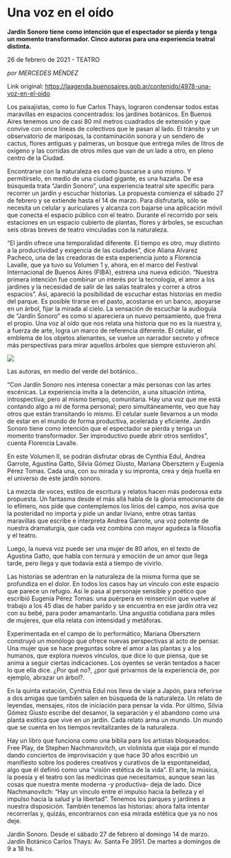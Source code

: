 # Una voz en el oído

**Jardín Sonoro tiene como intención que el espectador se pierda y tenga un momento transformador. Cinco autoras para una experiencia teatral distinta.**

26 de febrero de 2021 - TEATRO

_por MERCEDES MÉNDEZ_

Link original: https://laagenda.buenosaires.gob.ar/contenido/4978-una-voz-en-el-oido



Los paisajistas, como lo fue Carlos Thays, lograron condensar todos estas maravillas en espacios concentrados: los jardines botánicos. En Buenos Aires tenemos uno de casi 80 mil metros cuadrados de extensión y que convive con once líneas de colectivos que le pasan al lado. El tránsito y un observatorio de mariposas, la contaminación sonora y un sendero de cactus, flores antiguas y palmeras, un bosque que entrega miles de litros de oxígeno y las corridas de otros miles que van de un lado a otro, en pleno centro de la Ciudad.




Encontrarse con la naturaleza es como buscarse a uno mismo. Y permitírselo, en medio de una ciudad gigante, es una hazaña. De esa búsqueda trata “Jardín Sonoro”, una experiencia teatral site specific para recorrer un jardín y escuchar historias. La propuesta comienza el sábado 27 de febrero y se extiende hasta el 14 de marzo. Para disfrutarla, sólo se necesita un celular y auriculares y alcanza con bajarse una aplicación móvil que conecta el espacio público con el teatro. Durante el recorrido por seis estaciones en un espacio cubierto de plantas, flores y árboles, se escuchan seis obras breves de teatro vinculadas con la naturaleza.




“El jardín ofrece una temporalidad diferente. El tiempo es otro, muy distinto a la productividad y exigencia de las ciudades”, dice Aliana Alvarez Pacheco, una de las creadoras de esta experiencia junto a Florencia Lavalle, que ya tuvo su Volumen 1 y, ahora, en el marco del Festival Internacional de Buenos Aires (FIBA), estrena una nueva edición. “Nuestra primera intención fue combinar un interés por la tecnología, el amor a los jardines y la necesidad de salir de las salas teatrales y correr a otros espacios”. Así, apareció la posibilidad de escuchar estas historias en medio del parque. Es posible tirarse en el pasto, acostarse en un banco, apoyarse en un árbol, fijar la mirada al cielo. La sensación de escuchar la audioguía de “Jardín Sonoro” es como si apareciera un nuevo pensamiento, que frena el propio. Una voz al oído que nos relata una historia que no es la nuestra y, a fuerza de arte, logra un marco de referencia diferente. El celular, el emblema de los objetos alienantes, se vuelve un narrador secreto y ofrece más perspectivas para mirar aquellos árboles que siempre estuvieron ahí.




![](https://cdn.flowlikemusic.com/files/images/45486/bd7dad7e-1577-4222-8c2f-3cc19c4d31bd.jpeg)




Las autoras, en medio del verde del botánico..




“Con Jardín Sonoro nos interesa conectar a más personas con las artes escénicas. La experiencia invita a la detención, a una situación íntima, introspectiva; pero al mismo tiempo, comunitaria. Hay una voz que me está contando algo a mí de forma personal; pero simultáneamente, veo que hay otros que están transitando lo mismo. El celular suele llevarnos a un modo de estar en el mundo de forma productiva, acelerada y eficiente. Jardín Sonoro tiene como intención que el espectador se pierda y tenga un momento transformador. Ser improductivo puede abrir otros sentidos”, cuenta Florencia Lavalle.




En este Volumen II, se podrán disfrutar obras de Cynthia Edul, Andrea Garrote, Agustina Gatto, Silvia Gómez Giusto, Mariana Obersztern y Eugenia Pérez Tomas. Cada una, con su mirada y su impronta, crea y deja huella en el universo de este jardín sonoro.




La mezcla de voces, estilos de escritura y relatos hacen más poderosa esta propuesta. Un fantasma desde el más allá habla de la gloria emocionante de lo efímero, nos pide que contemplemos los lirios del campo, nos avisa que la posteridad no importa y pide un andar liviano, entre otras tantas maravillas que escribe e interpreta Andrea Garrote, una voz potente de nuestra dramaturgia, que cada vez combina con mayor agudeza la filosofía y el teatro.




Luego, la nueva voz puede ser una mujer de 80 años, en el texto de Agustina Gatto, que habla con ternura y emoción de un amor que llega tarde, pero llega y que todavía está a tiempo de vivirlo.




Las historias se adentran en la naturaleza de la misma forma que se profundiza en el dolor. En todos los casos hay un vínculo con este espacio que parece un refugio. Así le pasa al personaje sensible y poético que escribió Eugenia Pérez Tomas: una puérpera en reinserción que vuelve al trabajo a los 45 días de haber parido y se encuentra en ese jardín otra vez con su bebé, para poder amamantarlo. Una angustia cotidiana para miles de mujeres, que ella relata con intensidad y metáforas.




Experimentada en el campo de lo performático, Mariana Obersztern construyó un monólogo que ofrece nuevas perspectivas al acto de pensar. Una mujer que se hace preguntas sobre el amor a las plantas y a los humanos, que explora nuevos vínculos, que dice lo que piensa, que se anima a seguir ciertas indicaciones. Los oyentes se verán tentados a hacer lo que ella dice. ¿Por qué no?, ¿por qué privarnos de la experiencia de, por ejemplo, abrazar un árbol?.




En la quinta estación, Cynthia Edul nos lleva de viaje a Japón, para referirse a dos amigas que también salen en búsqueda de la naturaleza. Un relato de leyendas, mensajes, ritos de iniciación para pensar la vida. Por último, Silvia Gómez Giusto escribe del desamor, la separación y el abandono como una planta exótica que vive en un jardín. Cada relato arma un mundo. Un mundo que se cuenta en los tiempos revitalizantes de la naturaleza.




Hay un libro que funciona como una biblia para los artistas bloqueados: Free Play, de Stephen Nachmanovitch, un violinista que viaja por el mundo dando conciertos de improvisación y que hace 30 años escribió un manifiesto sobre los poderes creativos y curativos de la espontaneidad, algo que él definió como una “visión estética de la vida”. El arte, la música, la poesía y el teatro son las medicinas que necesitamos, aunque sean las cosas que nuestra mente moderna -y productiva- deja de lado. Dice Nachmanovitch: “Hay un vínculo entre el impulso hacia la belleza y el impulso hacia la salud y la libertad”. Tenemos los parques y jardines a nuestra disposición. También tenemos las historias: ahora falta intentar recorrerlas y, quizás, encontrarnos con esa mirada estética que ya no nos deje.




Jardín Sonoro. Desde el sábado 27 de febrero al domingo 14 de marzo. Jardín Botánico Carlos Thays: Av. Santa Fe 3951. De martes a domingos de 9 a 18 hs.



